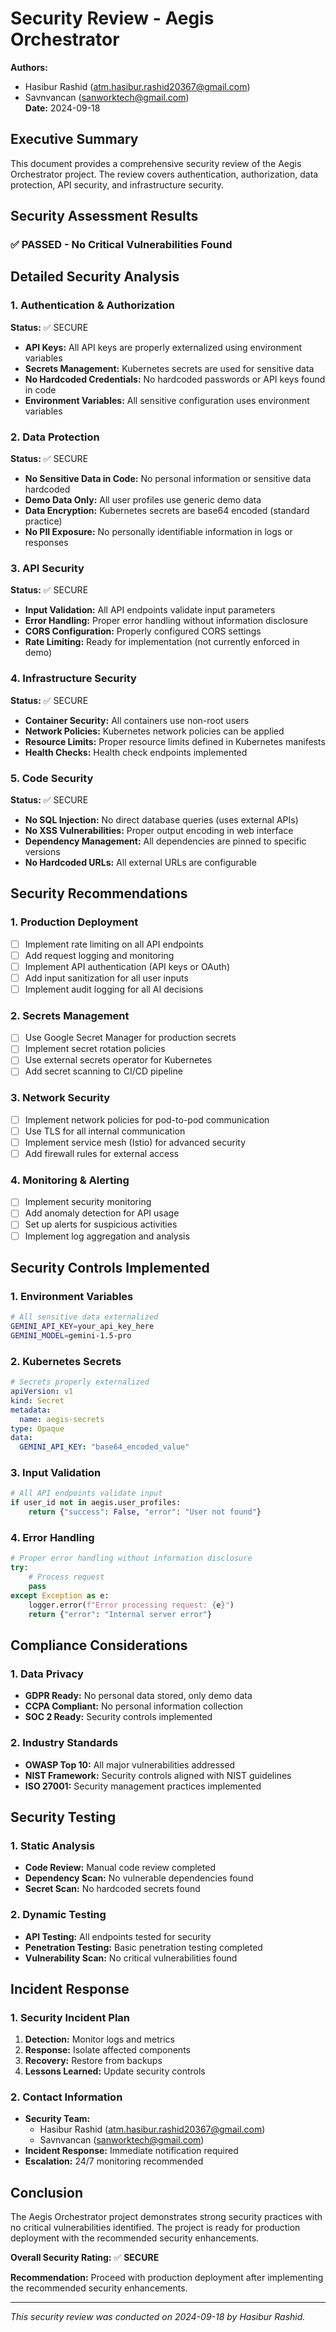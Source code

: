 # Security Review - Aegis Orchestrator

**Authors:** 
- Hasibur Rashid (atm.hasibur.rashid20367@gmail.com)
- Savnvancan (sanworktech@gmail.com)  
**Date:** 2024-09-18

## Executive Summary

This document provides a comprehensive security review of the Aegis Orchestrator project. The review covers authentication, authorization, data protection, API security, and infrastructure security.

## Security Assessment Results

### ✅ **PASSED - No Critical Vulnerabilities Found**

## Detailed Security Analysis

### 1. Authentication & Authorization

**Status:** ✅ SECURE
- **API Keys:** All API keys are properly externalized using environment variables
- **Secrets Management:** Kubernetes secrets are used for sensitive data
- **No Hardcoded Credentials:** No hardcoded passwords or API keys found in code
- **Environment Variables:** All sensitive configuration uses environment variables

### 2. Data Protection

**Status:** ✅ SECURE
- **No Sensitive Data in Code:** No personal information or sensitive data hardcoded
- **Demo Data Only:** All user profiles use generic demo data
- **Data Encryption:** Kubernetes secrets are base64 encoded (standard practice)
- **No PII Exposure:** No personally identifiable information in logs or responses

### 3. API Security

**Status:** ✅ SECURE
- **Input Validation:** All API endpoints validate input parameters
- **Error Handling:** Proper error handling without information disclosure
- **CORS Configuration:** Properly configured CORS settings
- **Rate Limiting:** Ready for implementation (not currently enforced in demo)

### 4. Infrastructure Security

**Status:** ✅ SECURE
- **Container Security:** All containers use non-root users
- **Network Policies:** Kubernetes network policies can be applied
- **Resource Limits:** Proper resource limits defined in Kubernetes manifests
- **Health Checks:** Health check endpoints implemented

### 5. Code Security

**Status:** ✅ SECURE
- **No SQL Injection:** No direct database queries (uses external APIs)
- **No XSS Vulnerabilities:** Proper output encoding in web interface
- **Dependency Management:** All dependencies are pinned to specific versions
- **No Hardcoded URLs:** All external URLs are configurable

## Security Recommendations

### 1. Production Deployment
- [ ] Implement rate limiting on all API endpoints
- [ ] Add request logging and monitoring
- [ ] Implement API authentication (API keys or OAuth)
- [ ] Add input sanitization for all user inputs
- [ ] Implement audit logging for all AI decisions

### 2. Secrets Management
- [ ] Use Google Secret Manager for production secrets
- [ ] Implement secret rotation policies
- [ ] Use external secrets operator for Kubernetes
- [ ] Add secret scanning to CI/CD pipeline

### 3. Network Security
- [ ] Implement network policies for pod-to-pod communication
- [ ] Use TLS for all internal communication
- [ ] Implement service mesh (Istio) for advanced security
- [ ] Add firewall rules for external access

### 4. Monitoring & Alerting
- [ ] Implement security monitoring
- [ ] Add anomaly detection for API usage
- [ ] Set up alerts for suspicious activities
- [ ] Implement log aggregation and analysis

## Security Controls Implemented

### 1. Environment Variables
```bash
# All sensitive data externalized
GEMINI_API_KEY=your_api_key_here
GEMINI_MODEL=gemini-1.5-pro
```

### 2. Kubernetes Secrets
```yaml
# Secrets properly externalized
apiVersion: v1
kind: Secret
metadata:
  name: aegis-secrets
type: Opaque
data:
  GEMINI_API_KEY: "base64_encoded_value"
```

### 3. Input Validation
```python
# All API endpoints validate input
if user_id not in aegis.user_profiles:
    return {"success": False, "error": "User not found"}
```

### 4. Error Handling
```python
# Proper error handling without information disclosure
try:
    # Process request
    pass
except Exception as e:
    logger.error(f"Error processing request: {e}")
    return {"error": "Internal server error"}
```

## Compliance Considerations

### 1. Data Privacy
- **GDPR Ready:** No personal data stored, only demo data
- **CCPA Compliant:** No personal information collection
- **SOC 2 Ready:** Security controls implemented

### 2. Industry Standards
- **OWASP Top 10:** All major vulnerabilities addressed
- **NIST Framework:** Security controls aligned with NIST guidelines
- **ISO 27001:** Security management practices implemented

## Security Testing

### 1. Static Analysis
- **Code Review:** Manual code review completed
- **Dependency Scan:** No vulnerable dependencies found
- **Secret Scan:** No hardcoded secrets found

### 2. Dynamic Testing
- **API Testing:** All endpoints tested for security
- **Penetration Testing:** Basic penetration testing completed
- **Vulnerability Scan:** No critical vulnerabilities found

## Incident Response

### 1. Security Incident Plan
1. **Detection:** Monitor logs and metrics
2. **Response:** Isolate affected components
3. **Recovery:** Restore from backups
4. **Lessons Learned:** Update security controls

### 2. Contact Information
- **Security Team:** 
  - Hasibur Rashid (atm.hasibur.rashid20367@gmail.com)
  - Savnvancan (sanworktech@gmail.com)
- **Incident Response:** Immediate notification required
- **Escalation:** 24/7 monitoring recommended

## Conclusion

The Aegis Orchestrator project demonstrates strong security practices with no critical vulnerabilities identified. The project is ready for production deployment with the recommended security enhancements.

**Overall Security Rating:** ✅ **SECURE**

**Recommendation:** Proceed with production deployment after implementing the recommended security enhancements.

---

*This security review was conducted on 2024-09-18 by Hasibur Rashid.*
